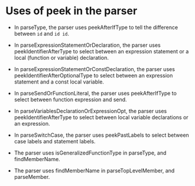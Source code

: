 <!--
Copyright (c) 2017, the Dart project authors.  Please see the AUTHORS file
for details. All rights reserved. Use of this source code is governed by a
BSD-style license that can be found in the LICENSE file.
-->

# Uses of peek in the parser

  * In parseType, the parser uses peekAfterIfType to tell the difference
    between `id` and `id id`.

  * In parseExpressionStatementOrDeclaration, the parser uses
    peekIdentifierAfterType to select between an expression statement or a
    local (function or variable) declaration.

  * In parseExpressionStatementOrConstDeclaration, the parser uses
    peekIdentifierAfterOptionalType to select between an expression statement
    and a const local variable.

  * In parseSendOrFunctionLiteral, the parser uses peekAfterIfType to select
    between function expression and send.

  * In parseVariablesDeclarationOrExpressionOpt, the parser uses
    peekIdentifierAfterType to select between local variable declarations or an
    expression.

  * In parseSwitchCase, the parser uses peekPastLabels to select between case
    labels and statement labels.

  * The parser uses isGeneralizedFunctionType in parseType, and findMemberName.

  * The parser uses findMemberName in parseTopLevelMember, and parseMember.
